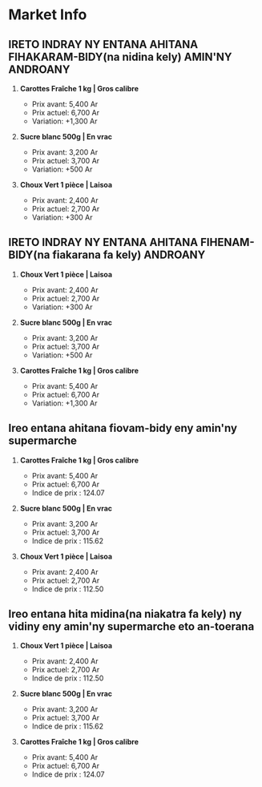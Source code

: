 # Market Info

## IRETO INDRAY NY ENTANA AHITANA FIHAKARAM-BIDY(na nidina kely) AMIN'NY ANDROANY

1. **Carottes Fraîche 1 kg | Gros calibre**
   - Prix avant: 5,400 Ar
   - Prix actuel: 6,700 Ar
   - Variation: +1,300 Ar

2. **Sucre blanc 500g | En vrac**
   - Prix avant: 3,200 Ar
   - Prix actuel: 3,700 Ar
   - Variation: +500 Ar

3. **Choux Vert 1 pièce | Laisoa**
   - Prix avant: 2,400 Ar
   - Prix actuel: 2,700 Ar
   - Variation: +300 Ar

## IRETO INDRAY NY ENTANA AHITANA FIHENAM-BIDY(na fiakarana fa kely) ANDROANY

1. **Choux Vert 1 pièce | Laisoa**
   - Prix avant: 2,400 Ar
   - Prix actuel: 2,700 Ar
   - Variation: +300 Ar

2. **Sucre blanc 500g | En vrac**
   - Prix avant: 3,200 Ar
   - Prix actuel: 3,700 Ar
   - Variation: +500 Ar

3. **Carottes Fraîche 1 kg | Gros calibre**
   - Prix avant: 5,400 Ar
   - Prix actuel: 6,700 Ar
   - Variation: +1,300 Ar

## Ireo entana ahitana fiovam-bidy eny amin'ny supermarche

1. **Carottes Fraîche 1 kg | Gros calibre**
   - Prix avant: 5,400 Ar
   - Prix actuel: 6,700 Ar
   - Indice de prix : 124.07

2. **Sucre blanc 500g | En vrac**
   - Prix avant: 3,200 Ar
   - Prix actuel: 3,700 Ar
   - Indice de prix : 115.62

3. **Choux Vert 1 pièce | Laisoa**
   - Prix avant: 2,400 Ar
   - Prix actuel: 2,700 Ar
   - Indice de prix : 112.50

## Ireo entana hita midina(na niakatra fa kely) ny vidiny eny amin'ny supermarche eto an-toerana

1. **Choux Vert 1 pièce | Laisoa**
   - Prix avant: 2,400 Ar
   - Prix actuel: 2,700 Ar
   - Indice de prix : 112.50

2. **Sucre blanc 500g | En vrac**
   - Prix avant: 3,200 Ar
   - Prix actuel: 3,700 Ar
   - Indice de prix : 115.62

3. **Carottes Fraîche 1 kg | Gros calibre**
   - Prix avant: 5,400 Ar
   - Prix actuel: 6,700 Ar
   - Indice de prix : 124.07

